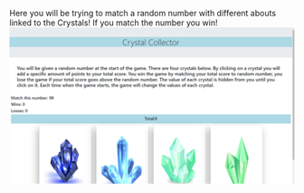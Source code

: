 Here you will be trying to match a random number with different abouts linked to the Crystals!
If you match the number you win!
![](assets/images/game2.png)
